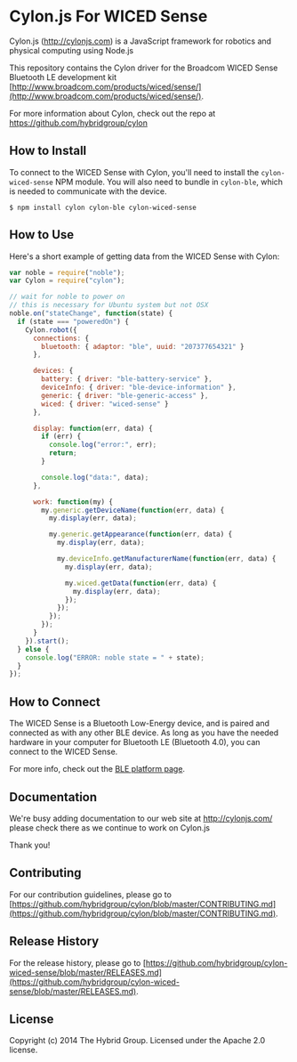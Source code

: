 # Cylon.js For WICED Sense

Cylon.js (http://cylonjs.com) is a JavaScript framework for robotics and
physical computing using Node.js

This repository contains the Cylon driver for the Broadcom WICED Sense Bluetooth LE development kit [http://www.broadcom.com/products/wiced/sense/](http://www.broadcom.com/products/wiced/sense/).

For more information about Cylon, check out the repo at
https://github.com/hybridgroup/cylon

## How to Install

To connect to the WICED Sense with Cylon, you'll need to install the `cylon-wiced-sense` NPM module.
You will also need to bundle in `cylon-ble`, which is needed to communicate with the device.

    $ npm install cylon cylon-ble cylon-wiced-sense

## How to Use

Here's a short example of getting data from the WICED Sense with Cylon:

```javascript
var noble = require("noble");
var Cylon = require("cylon");

// wait for noble to power on
// this is necessary for Ubuntu system but not OSX
noble.on("stateChange", function(state) {
  if (state === "poweredOn") {
    Cylon.robot({
      connections: {
        bluetooth: { adaptor: "ble", uuid: "207377654321" }
      },

      devices: {
        battery: { driver: "ble-battery-service" },
        deviceInfo: { driver: "ble-device-information" },
        generic: { driver: "ble-generic-access" },
        wiced: { driver: "wiced-sense" }
      },

      display: function(err, data) {
        if (err) {
          console.log("error:", err);
          return;
        }

        console.log("data:", data);
      },

      work: function(my) {
        my.generic.getDeviceName(function(err, data) {
          my.display(err, data);

          my.generic.getAppearance(function(err, data) {
            my.display(err, data);

            my.deviceInfo.getManufacturerName(function(err, data) {
              my.display(err, data);

              my.wiced.getData(function(err, data) {
                my.display(err, data);
              });
            });
          });
        });
      }
    }).start();
  } else {
    console.log("ERROR: noble state = " + state);
  }
});
```

## How to Connect

The WICED Sense is a Bluetooth Low-Energy device, and is paired and connected as with any other BLE device. As long as you have the needed hardware in your computer for Bluetooth LE (Bluetooth 4.0), you can connect to the WICED Sense.

For more info, check out the [BLE platform page](http://cylonjs.com/documentation/platforms/ble).

## Documentation

We're busy adding documentation to our web site at http://cylonjs.com/ please check there as we continue to work on Cylon.js

Thank you!

## Contributing

For our contribution guidelines, please go to [https://github.com/hybridgroup/cylon/blob/master/CONTRIBUTING.md](https://github.com/hybridgroup/cylon/blob/master/CONTRIBUTING.md).

## Release History

For the release history, please go to [https://github.com/hybridgroup/cylon-wiced-sense/blob/master/RELEASES.md](https://github.com/hybridgroup/cylon-wiced-sense/blob/master/RELEASES.md).

## License

Copyright (c) 2014 The Hybrid Group. Licensed under the Apache 2.0 license.
